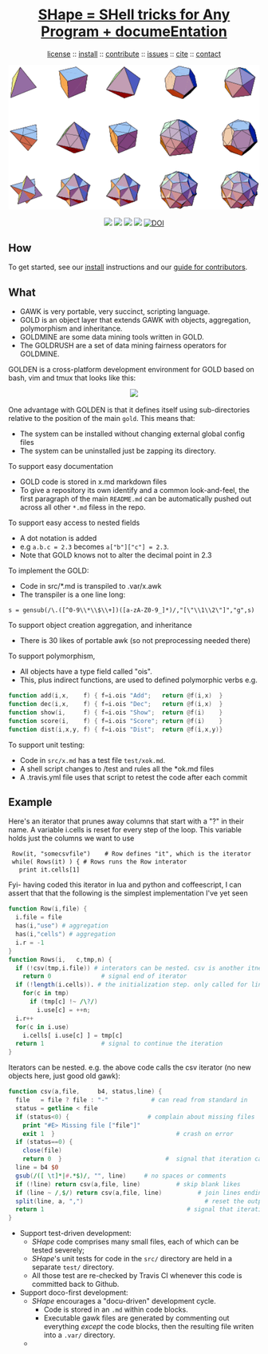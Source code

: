 <a name=top>
<h1 align=center>
   <a href="https://github.com/timm/shape/blob/master/README.md#top">
     SHape = SHell tricks  for Any Program + documeEntation
   </a>
</h1>
<p align=center>
   <a    href="https://github.com/timm/shape/blob/master/LICENSE.md#top">license</a>
   :: <a href="https://github.com/timm/shape/blob/master/INSTALL.md#top">install</a>
   :: <a href="https://github.com/timm/shape/blob/master/CONTRIBUTE.md#top">contribute</a>
   :: <a href="https://github.com/timm/shape/issues">issues</a>
   :: <a href="https://github.com/timm/shape/blob/master/CITATION.md#top">cite</a>
   :: <a href="https://github.com/timm/shape/blob/master/CONTACT.md#top">contact</a>
</p>
<p align=center>
   <img width=600 src="https://github.com/timm/misc/blob/master/odd/etc/img/solidgallery.gif">
</p>
<p align=center>
   <img src="https://img.shields.io/badge/language-gawk-orange">
   <img src="https://img.shields.io/badge/purpose-ai,se-blueviolet">
   <img src="https://img.shields.io/badge/platform-mac,*nux-informational">
   <a href="https://travis-ci.org/github/timm/shape"> <img src="https://travis-ci.org/timm/shape.svg?branch=master"></a>
   <a href="https://doi.org/10.5281/zenodo.3887420"><img src="https://zenodo.org/badge/DOI/10.5281/zenodo.3887420.svg" alt="DOI"></a>
</p>

## How

To get started, see our [install](INSTALL.md) instructions and our
[guide for contributors](CONTRIBUTING.md).


## What

- GAWK is very portable, very succinct, scripting language. 
- GOLD is an object layer that extends GAWK with objects, aggregation, polymorphism and inheritance. 
- GOLDMINE are some data mining tools written in GOLD.
- The GOLDRUSH are a set of data mining fairness operators for GOLDMINE. 

GOLDEN is a cross-platform development environment for GOLD based on bash, vim and tmux that looks like this:

<p align=center><a href="etc/img/screen.png"><img src="etc/img/screen900.png" width=900></a></p>

One advantage with GOLDEN is that it defines itself using sub-directories
relative to the position of the  main `gold`. This means that:

- The system can be installed without changing external global config files
- The system can be uninstalled just be zapping its directory.


To support easy documentation

- GOLD code is stored in x.md  markdown files 
- To give a repository its own identify and a common look-and-feel,
     the first paragraph of the main `README.md` can be automatically   pushed out across all other `*.md` filess
    in the repo. 

To support easy access to nested fields
- A dot notation is added 
- e.g  `a.b.c = 2.3` becomes `a["b"]["c"] = 2.3`. 
- Note that GOLD knows not to alter  the decimal point in 2.3

To implement the GOLD:
- Code in src/\*.md is transpiled to .var/x.awk
- The transpiler is a one line long:

```
s = gensub(/\.([^0-9\\*\\$\\+])([a-zA-Z0-9_]*)/,"[\"\\1\\2\"]","g",s)
```

To support object creation aggregation, and inheritance 
- There is  30 likes of portable awk (so not preprocessing needed there)

To support polymorphism, 
- All  objects have a type field called   "ois". 
- This, plus indirect functions, are  used to defined  polymorphic verbs e.g.

```awk
function add(i,x,    f) { f=i.ois "Add";   return @f(i,x)  }
function dec(i,x,    f) { f=i.ois "Dec";   return @f(i,x)  }
function show(i,     f) { f=i.ois "Show";  return @f(i)    }
function score(i,    f) { f=i.ois "Score"; return @f(i)    }
function dist(i,x,y, f) { f=i.ois "Dist";  return @f(i,x,y)}
```    

To support unit testing:
- Code in `src/x.md` has a test file `test/xok.md`. 
- A shell script changes to /test and rules all the \*ok.md files
- A .travis.yml file uses that script to retest the code after each commit

## Example
Here's an iterator that prunes away columns that start with a "?" in their name.  A variable i.cells is reset for every step of the loop. This variable holds   just the columns we want to use

     Row(it, "somecsvfile")    # Row defines "it", which is the iterator
     while( Rows(it) ) { # Rows runs the Row interator
       print it.cells[1]

Fyi- having coded this iterator in lua and python and coffeescript, I can assert that that the following is 
the simplest implementation 
I've yet seen 

```awk
function Row(i,file) {
  i.file = file
  has(i,"use") # aggregation
  has(i,"cells") # aggregation
  i.r = -1
}
function Rows(i,   c,tmp,n) {
  if (!csv(tmp,i.file)) # interators can be nested. csv is another itnerator
    return 0              # signal end of iterator
  if (!length(i.cells)). # the initialization step. only called for line 1
    for(c in tmp)
      if (tmp[c] !~ /\?/)
        i.use[c] = ++n;
  i.r++
  for(c in i.use)
    i.cells[ i.use[c] ] = tmp[c]
  return 1                # signal to continue the iteration
}
```
Iterators can be nested. e.g. the above code calls the csv iterator (no new objects here,  just good old gawk):

```awk
function csv(a,file,     b4, status,line) {
  file   = file ? file : "-"            # can read from standard in
  status = getline < file
  if (status<0) {                      # complain about missing files
    print "#E> Missing file ["file"]"  
    exit 1  }                                  # crash on error
  if (status==0) {
    close(file)
    return 0  }                             #  signal that iteration can continue                                
  line = b4 $0                         
  gsub(/([ \t]*|#.*$)/, "", line)     # no spaces or comments
  if (!line) return csv(a,file, line)          # skip blank likes
  if (line ~ /,$/) return csv(a,file, line)          # join lines ending with "," to next line
  split(line, a, ",")                                  # reset the output  list
  return 1                                        # signal that iteration can continue 
}
```

- Support test-driven development:
   - _SHape_ code comprises many small files, each of which can be tested severely;
   - _SHape_'s unit tests for code in the `src/` directory are held in a separate `test/` directory.
   - All those test are re-checked by  Travis CI whenever this code is committed back to Github.
- Support doco-first development:
   - _SHape_ encourages a "docu-driven" development cycle. 
      - Code is stored in an `.md` within code blocks.
      - Executable gawk files are generated by commenting out everything _except_ the code blocks,
        then the resulting file writen into a `.var/` directory.
   - 
